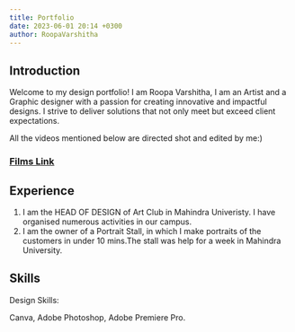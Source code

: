```yaml
---
title: Portfolio
date: 2023-06-01 20:14 +0300
author: RoopaVarshitha
---
```


## Introduction


Welcome to my design portfolio! I am Roopa Varshitha, 
I am an Artist and a Graphic designer with a passion for creating innovative and impactful designs. I strive to deliver solutions that not only meet but exceed client expectations.

All the videos mentioned below are directed shot and edited by me:)
### [Films Link](https://drive.google.com/drive/folders/13GYXPDeWkVUJTwuvdAFXymTnL1j9ugJ9)

## Experience

1. I am the HEAD OF DESIGN of Art Club in Mahindra Univeristy. I have organised numerous activities in our campus.
2. I am the owner of a Portrait Stall, in which I make portraits of the customers in under 10 mins.The stall was help for a week in Mahindra University. 

## Skills

Design Skills:

Canva, Adobe Photoshop, Adobe Premiere Pro.  




